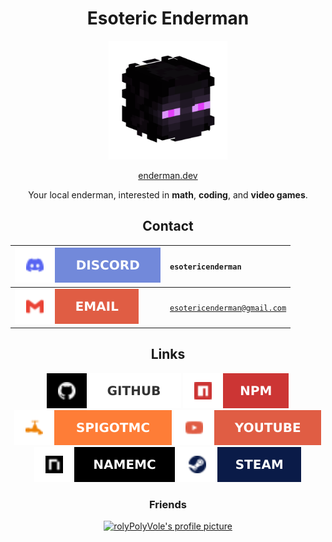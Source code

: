 <h1 align="center">Esoteric Enderman</h1>

<p align="center"><a href="https://www.github.com/EsotericEnderman"><img alt="My profile picture" src="Assets/Profile Picture.png" width="190" height="190"></a></p>

<p align="center"><a href="https://enderman.dev">enderman.dev</a></p>

<p align="center">Your local enderman, interested in <b>math</b>, <b>coding</b>, and <b>video games</b>.</p>

<h2 align="center">Contact</h2>

<div align="center">

| <a href="https://www.discord.com/channels/@me"><img src="Assets/Badges/Discord.svg" alt="Discord"></a> | <code>esotericenderman</code>          |
| :----------------------------------------------------------------------------------------------------- | :-------------------------------------- |
| <a href="https://www.gmail.com/"><img src="Assets/Badges/Email.svg" alt="Email"></a>                   | <code>esotericenderman@gmail.com</code> |

</div>

<h2 align="center">Links</h2>

<p align="center">
    <a href="https://www.github.com/EsotericEnderman"><img src="Assets/Badges/GitHub.svg" alt="GitHub"></a>
    <a href="https://www.npmjs.com/~esotericenderman"><img src="Assets/Badges/npm.svg" alt="npm"></a>
    <a href="https://www.spigotmc.org/members/esotericenderman.2123396/"><img src="Assets/Badges/SpigotMC.svg" alt="SpigotMC"></a>
    <a href="https://www.youtube.com/@esotericenderman"><img src="Assets/Badges/YouTube.svg" alt="YouTube"></a>
    <a href="https://namemc.com/profile/EsotericEnderman.1"><img src="Assets/Badges/NameMC.svg" alt="NameMC"></a>
    <a href="https://steamcommunity.com/id/esotericenderman/"><img src="Assets/Badges/Steam.svg" alt="Steam"></a>
</p>

<h3 align="center">Friends</h3>

<p align="center"><a href="https://github.com/rolyPolyVole"><img src="https://github.com/rolyPolyVole.png" width="45" height="45" alt="rolyPolyVole's profile picture"></a></p>

